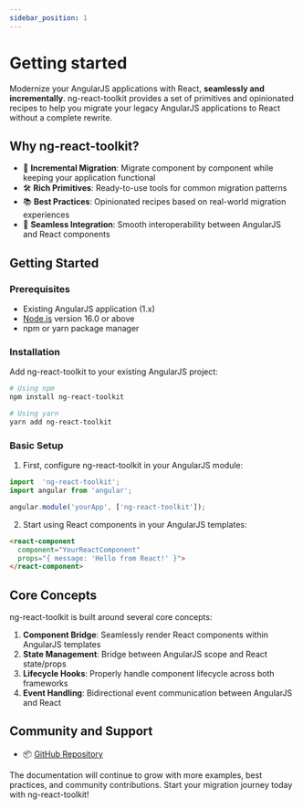 ```yaml
---
sidebar_position: 1
---
```


# Getting started

Modernize your AngularJS applications with React, **seamlessly and incrementally**. ng-react-toolkit provides a set of primitives and opinionated recipes to help you migrate your legacy AngularJS applications to React without a complete rewrite.

## Why ng-react-toolkit?

- 🔄 **Incremental Migration**: Migrate component by component while keeping your application functional
- 🛠 **Rich Primitives**: Ready-to-use tools for common migration patterns
- 📚 **Best Practices**: Opinionated recipes based on real-world migration experiences
- 🔌 **Seamless Integration**: Smooth interoperability between AngularJS and React components

## Getting Started

### Prerequisites

- Existing AngularJS application (1.x)
- [Node.js](https://nodejs.org/en/download/) version 16.0 or above
- npm or yarn package manager

### Installation

Add ng-react-toolkit to your existing AngularJS project:

```bash
# Using npm
npm install ng-react-toolkit

# Using yarn
yarn add ng-react-toolkit
```

### Basic Setup

1. First, configure ng-react-toolkit in your AngularJS module:

```javascript
import  'ng-react-toolkit';
import angular from 'angular';

angular.module('yourApp', ['ng-react-toolkit']);
```

2. Start using React components in your AngularJS templates:

```html
<react-component 
  component="YourReactComponent"
  props="{ message: 'Hello from React!' }">
</react-component>
```

## Core Concepts

ng-react-toolkit is built around several core concepts:

1. **Component Bridge**: Seamlessly render React components within AngularJS templates
2. **State Management**: Bridge between AngularJS scope and React state/props
3. **Lifecycle Hooks**: Properly handle component lifecycle across both frameworks
4. **Event Handling**: Bidirectional event communication between AngularJS and React


## Community and Support

- 📦 [GitHub Repository](https://github.com/benzara-tahar/ng-react-toolkit)


The documentation will continue to grow with more examples, best practices, and community contributions. Start your migration journey today with ng-react-toolkit!